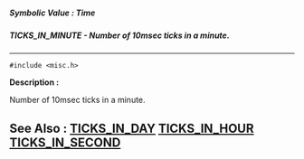 ##### Symbolic Value : Time
##### TICKS_IN_MINUTE - Number of 10msec ticks in a minute.
---
```
#include <misc.h>
```
**Description :**

Number of 10msec ticks in a minute.

**See Also :**
[TICKS_IN_DAY](/domino-c-api-docs/reference/Symb/TICKS_IN_DAY)
[TICKS_IN_HOUR](/domino-c-api-docs/reference/Symb/TICKS_IN_HOUR)
[TICKS_IN_SECOND](/domino-c-api-docs/reference/Symb/TICKS_IN_SECOND)
---
